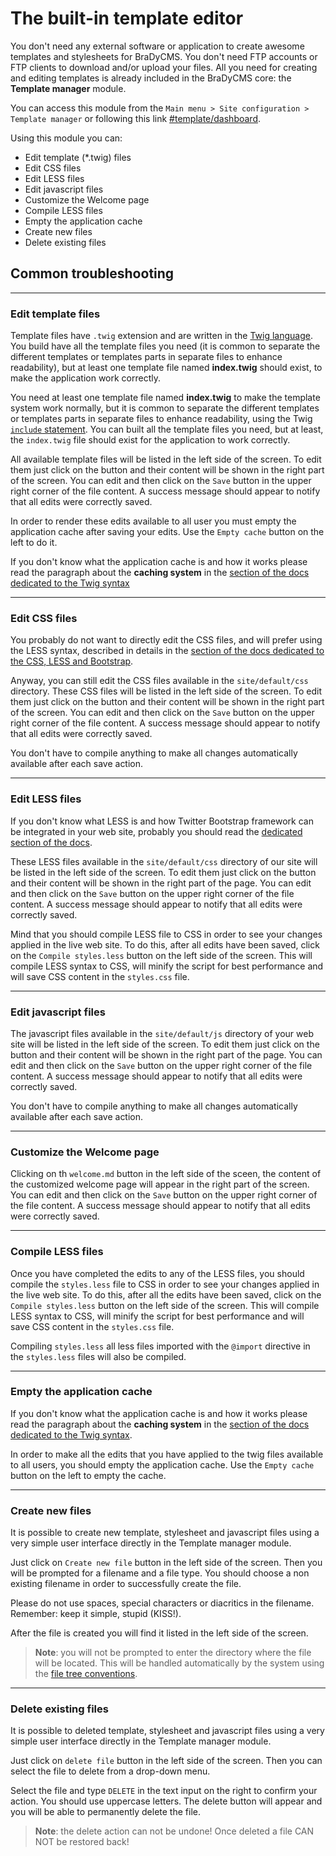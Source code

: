 # The built-in template editor

You don't need any external software or application to create awesome templates
and stylesheets for BraDyCMS. You don't need FTP accounts or FTP clients to download
and/or upload your files. All you need for creating and editing templates is already included
in the BraDyCMS core: the **Template manager** module.

You can access this module from the `Main menu > Site configuration > Template manager`
or following this link [#template/dashboard](#template/dashboard).

Using this module you can:
- Edit template (*.twig) files
- Edit CSS files
- Edit LESS files
- Edit javascript files
- Customize the Welcome page
- Compile LESS files
- Empty the application cache
- Create new files
- Delete existing files

## Common troubleshooting

---

### Edit template files
Template files have `.twig` extension and are written in the [Twig language](#docs/read/tmpl_twig).
You build have all the template files you need (it is common to separate the different templates or templates parts in separate files to enhance readability), but at least one  template file named **index.twig** should exist, to make the application work correctly.

You need at least one 
template file named **index.twig** to make the template system work normally, but
it is common to separate the different templates or templates parts in separate files to
enhance readability, using the Twig [`include` statement](http://twig.sensiolabs.org/doc/tags/include.html).
You can built all the template files you need, but at least, the `index.twig` file
should exist for the application to work correctly.

All available template files will be listed in the left side of the screen. To 
edit them just click on the button and their content will be shown in the right
part of the screen. You can edit and then click on the `Save` button in the upper right
corner of the file content. A success message should appear to notify that all edits
were correctly saved.

In order to render these edits available to all user you must empty the
application cache after saving your edits. Use the `Empty cache` button on the 
left to do it.

If you don't know what the application cache is and how it works please read the
paragraph about the **caching system** in the [section of the docs dedicated to the Twig syntax](#docs/read/tmpl_twig)

---

### Edit CSS files
You probably do not want to directly edit the CSS files, and will prefer using 
the LESS syntax, described in details in the [section of the docs dedicated to the CSS, LESS and Bootstrap](#docs/read/tmpl_less).

Anyway, you can still edit the CSS files available in the `site/default/css` directory.
These CSS files will be listed in the left side of the screen. To 
edit them just click on the button and their content will be shown in the right
part of the screen. You can edit and then click on the `Save` button on the upper right
corner of the file content. A success message should appear to notify that all edits
were correctly saved.

You don't have to compile anything to make all changes automatically available 
after each save action.

---

### Edit LESS files
If you don't know what LESS is and how Twitter Bootstrap framework can be integrated
in your web site, probably you should read the [dedicated section of the docs](#docs/read/tmpl_less).

These LESS files available in the `site/default/css` directory of our site 
will be listed in the left side of the screen. To  edit them just click on the 
button and their content will be shown in the right part of the page. 
You can edit and then click on the `Save` button on the upper right
corner of the file content. A success message should appear to notify that all edits
were correctly saved.

Mind that you should compile LESS file to CSS in order to see your changes applied
in the live web site. To do this, after all edits have been saved, click on the 
`Compile styles.less` button on the left side of the screen. This will compile 
LESS syntax to CSS, will minify the script for best performance and will save 
CSS content in the `styles.css` file.

---

### Edit javascript files
The javascript files available in the `site/default/js` directory of your web site
will be listed in the left side of the screen. To edit them just click on the 
button and their content will be shown in the right part of the page. 
You can edit and then click on the `Save` button on the upper right
corner of the file content. A success message should appear to notify that all edits
were correctly saved.

You don't have to compile anything to make all changes automatically available 
after each save action.

---

### Customize the Welcome page
Clicking on th `welcome.md` button in the left side of the sceen, the 
content of the customized welcome page will appear in the right part of the screen. You can edit and then 
click on the `Save` button on the upper right corner of the file content. 
A success message should appear to notify that all edits were correctly saved.

---

### Compile LESS files
Once you have completed the edits to any of the LESS files, you should compile 
the `styles.less` file to CSS in order to see your changes applied
in the live web site. To do this, after all the edits have been saved, click on the 
`Compile styles.less` button on the left side of the screen. This will compile 
LESS syntax to CSS, will minify the script for best performance and will save 
CSS content in the `styles.css` file.

Compiling `styles.less` all less files imported with the `@import` directive in the
`styles.less` files will also be compiled.


---

### Empty the application cache
If you don't know what the application cache is and how it works please read the
paragraph about the **caching system** in the [section of the docs dedicated to the Twig syntax](#docs/read/tmpl_twig).

In order to make all the edits that you have applied to the twig files available to all 
users, you should empty the application cache. Use the `Empty cache` button on the 
left to empty the cache.

---

### Create new files
It is possible to create new template, stylesheet and javascript files using a very
simple user interface directly in the Template manager module.

Just click on `Create new file` button in the left side of the screen. Then you 
will be prompted for a filename and a file type. You should choose a non existing filename
in order to successfully create the file.

Please do not use spaces, special characters or diacritics in the filename. Remember:
keep it simple, stupid (KISS!).

After the file is created you will find it listed in the left side of the screen.

> **Note**: you will not be prompted to enter the directory where the file will be located.
This will be handled automatically by the system using the [file tree conventions](#docs/read/tmpl_files).

---

### Delete existing files
It is possible to deleted template, stylesheet and javascript files using a very
simple user interface directly in the Template manager module.

Just click on `delete file` button in the left side of the screen. Then you 
can select the file to delete from a drop-down menu.

Select the file and type `DELETE` in the text input on the right to confirm your action.
You should use uppercase letters. The delete button will appear and you will be 
able to permanently delete the file.


> **Note**: the delete action can not be undone! Once deleted a file CAN NOT be 
restored back!
